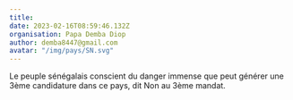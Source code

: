 ```yaml
---
title: 
date: 2023-02-16T08:59:46.132Z
organisation: Papa Demba Diop
author: demba8447@gmail.com
avatar: "/img/pays/SN.svg"
---
```


Le peuple sénégalais conscient du danger immense que peut générer une 3ème candidature dans ce pays, dit Non au 3ème mandat.